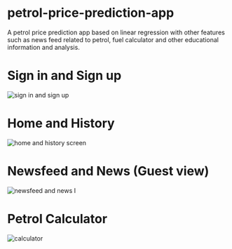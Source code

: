 # petrol-price-prediction-app
A petrol price prediction app based on linear regression with other features such as news feed related to petrol, fuel calculator and other educational information and analysis.

# Sign in and Sign up

![sign in and sign up](https://user-images.githubusercontent.com/33681318/62554797-80ab7600-b891-11e9-8f08-627aa48fa65a.gif)

# Home and History
![home and history screen](https://user-images.githubusercontent.com/33681318/62554676-3de99e00-b891-11e9-9dd9-7d064b50b369.gif)


# Newsfeed and News (Guest view)
![newsfeed and news I](https://user-images.githubusercontent.com/33681318/62555613-fa902f00-b892-11e9-8c4c-13272b47a06e.gif)

# Petrol Calculator
![calculator](https://user-images.githubusercontent.com/33681318/62556441-98382e00-b894-11e9-9405-52f00e8372b5.gif)
